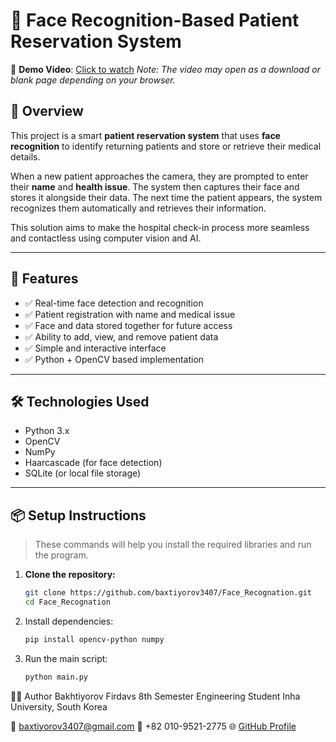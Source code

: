 # 🧠 Face Recognition-Based Patient Reservation System

🎥 **Demo Video**: [Click to watch](https://github.com/baxtiyorov3407/Face_Recognation/raw/main/Demo_video_Firdavs.mp4)
*Note: The video may open as a download or blank page depending on your browser.*

## 📌 Overview

This project is a smart **patient reservation system** that uses **face recognition** to identify returning patients and store or retrieve their medical details.

When a new patient approaches the camera, they are prompted to enter their **name** and **health issue**. The system then captures their face and stores it alongside their data. The next time the patient appears, the system recognizes them automatically and retrieves their information.

This solution aims to make the hospital check-in process more seamless and contactless using computer vision and AI.

---

## 🚀 Features

- ✅ Real-time face detection and recognition
- ✅ Patient registration with name and medical issue
- ✅ Face and data stored together for future access
- ✅ Ability to add, view, and remove patient data
- ✅ Simple and interactive interface
- ✅ Python + OpenCV based implementation

---

## 🛠️ Technologies Used

- Python 3.x  
- OpenCV  
- NumPy  
- Haarcascade (for face detection)  
- SQLite (or local file storage)

---

## 📦 Setup Instructions

> These commands will help you install the required libraries and run the program.

1. **Clone the repository:**
   ```bash
   git clone https://github.com/baxtiyorov3407/Face_Recognation.git
   cd Face_Recognation

2. Install dependencies:
   ```bash
   pip install opencv-python numpy
   
3. Run the main script:
   ```bash
   python main.py
   

🙋‍♂️ Author
Bakhtiyorov Firdavs
8th Semester Engineering Student
Inha University, South Korea

📧 baxtiyorov3407@gmail.com
📱 +82 010-9521-2775
🌐 [GitHub Profile](https://github.com/baxtiyorov3407)
